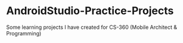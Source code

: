 # AndroidStudio-Practice-Projects
Some learning projects I have created for CS-360 (Mobile Architect &amp; Programming)
